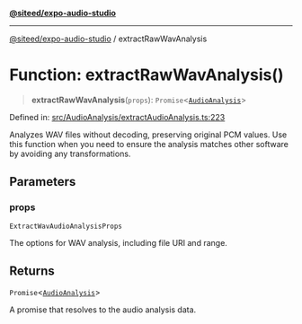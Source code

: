 [**@siteed/expo-audio-studio**](../README.md)

***

[@siteed/expo-audio-studio](../README.md) / extractRawWavAnalysis

# Function: extractRawWavAnalysis()

> **extractRawWavAnalysis**(`props`): `Promise`\<[`AudioAnalysis`](../interfaces/AudioAnalysis.md)\>

Defined in: [src/AudioAnalysis/extractAudioAnalysis.ts:223](https://github.com/deeeed/expo-audio-stream/blob/34c8c0f2f587ecde9adf97c539289b128f0bccc1/packages/expo-audio-studio/src/AudioAnalysis/extractAudioAnalysis.ts#L223)

Analyzes WAV files without decoding, preserving original PCM values.
Use this function when you need to ensure the analysis matches other software by avoiding any transformations.

## Parameters

### props

`ExtractWavAudioAnalysisProps`

The options for WAV analysis, including file URI and range.

## Returns

`Promise`\<[`AudioAnalysis`](../interfaces/AudioAnalysis.md)\>

A promise that resolves to the audio analysis data.
